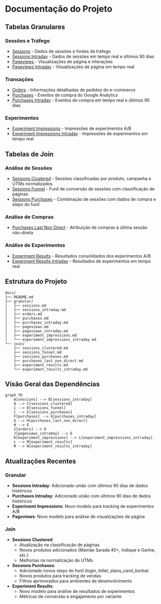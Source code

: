# Documentação do Projeto

## Tabelas Granulares

### Sessões e Tráfego
- [Sessions](granular/sessions.md) - Dados de sessões e fontes de tráfego
- [Sessions Intraday](granular/sessions_intraday.md) - Dados de sessões em tempo real e últimos 90 dias
- [Pageviews](granular/pageviews.md) - Visualizações de página e interações
- [Pageviews Intraday](granular/pageviews_intraday.md) - Visualizações de página em tempo real

### Transações
- [Orders](granular/orders.md) - Informações detalhadas de pedidos do e-commerce
- [Purchases](granular/purchases.md) - Eventos de compra do Google Analytics
- [Purchases Intraday](granular/purchases_intraday.md) - Eventos de compra em tempo real e últimos 90 dias

### Experimentos
- [Experiment Impressions](granular/experiment_impressions.md) - Impressões de experimentos A/B
- [Experiment Impressions Intraday](granular/experiment_impressions_intraday.md) - Impressões de experimentos em tempo real

## Tabelas de Join

### Análise de Sessões
- [Sessions Clustered](join/sessions_clustered.md) - Sessões classificadas por produto, campanha e UTMs normalizados
- [Sessions Funnel](join/sessions_funnel.md) - Funil de conversão de sessões com classificação de páginas
- [Sessions Purchases](join/sessions_purchases.md) - Combinação de sessões com dados de compra e steps do funil

### Análise de Compras
- [Purchases Last Non Direct](join/purchases_last_non_direct.md) - Atribuição de compras à última sessão não-direta

### Análise de Experimentos
- [Experiment Results](join/experiment_results.md) - Resultados consolidados dos experimentos A/B
- [Experiment Results Intraday](join/experiment_results_intraday.md) - Resultados de experimentos em tempo real

## Estrutura do Projeto 

```
docs/
├── README.md
├── granular/
│   ├── sessions.md
│   ├── sessions_intraday.md
│   ├── orders.md
│   ├── purchases.md
│   ├── purchases_intraday.md
│   ├── pageviews.md
│   ├── pageviews_intraday.md
│   ├── experiment_impressions.md
│   └── experiment_impressions_intraday.md
└── join/
    ├── sessions_clustered.md
    ├── sessions_funnel.md
    ├── sessions_purchases.md
    ├── purchases_last_non_direct.md
    ├── experiment_results.md
    └── experiment_results_intraday.md
```

## Visão Geral das Dependências

```mermaid
graph TD
    A[sessions] --> B[sessions_intraday]
    A --> C[sessions_clustered]
    C --> D[sessions_funnel]
    C --> E[sessions_purchases]
    F[purchases] --> G[purchases_intraday]
    G --> H[purchases_last_non_direct]
    H --> E
    I[orders] --> D
    J[pageviews_intraday] --> E
    K[experiment_impressions] --> L[experiment_impressions_intraday]
    L --> M[experiment_results]
    M --> N[experiment_results_intraday]
```

## Atualizações Recentes

### Granular
- **Sessions Intraday**: Adicionado união com últimos 90 dias de dados históricos
- **Purchases Intraday**: Adicionado união com últimos 90 dias de dados históricos
- **Experiment Impressions**: Novo modelo para tracking de experimentos A/B
- **Pageviews**: Novo modelo para análise de visualizações de página

### Join
- **Sessions Clustered**: 
  - Atualização na classificação de páginas
  - Novos produtos adicionados (Mamãe Sarada 40+, Indique e Ganhe, etc.)
  - Melhorias na normalização de UTMs
- **Sessions Purchases**:
  - Adicionado novos steps do funil (login, billet, plans_carol_borba)
  - Novos produtos para tracking de vendas
  - Filtros aprimorados para ambientes de desenvolvimento
- **Experiment Results**:
  - Novo modelo para análise de resultados de experimentos
  - Métricas de conversão e engajamento por variante 